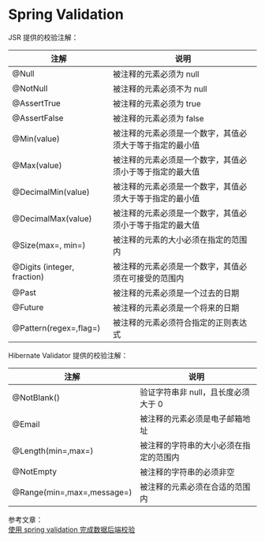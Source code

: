 # Spring Validation

JSR 提供的校验注解：

| 注解                        | 说明                                                     |
| --------------------------- | -------------------------------------------------------- |
| @Null                       | 被注释的元素必须为 null                                  |
| @NotNull                    | 被注释的元素必须不为 null                                |
| @AssertTrue                 | 被注释的元素必须为 true                                  |
| @AssertFalse                | 被注释的元素必须为 false                                 |
| @Min(value)                 | 被注释的元素必须是一个数字，其值必须大于等于指定的最小值 |
| @Max(value)                 | 被注释的元素必须是一个数字，其值必须小于等于指定的最大值 |
| @DecimalMin(value)          | 被注释的元素必须是一个数字，其值必须大于等于指定的最小值 |
| @DecimalMax(value)          | 被注释的元素必须是一个数字，其值必须小于等于指定的最大值 |
| @Size(max=, min=)           | 被注释的元素的大小必须在指定的范围内                     |
| @Digits (integer, fraction) | 被注释的元素必须是一个数字，其值必须在可接受的范围内     |
| @Past                       | 被注释的元素必须是一个过去的日期                         |
| @Future                     | 被注释的元素必须是一个将来的日期                         |
| @Pattern(regex=,flag=)      | 被注释的元素必须符合指定的正则表达式                     |

Hibernate Validator 提供的校验注解：

| 注解                       | 说明                                   |
| -------------------------- | -------------------------------------- |
| @NotBlank()                | 验证字符串非 null，且长度必须大于 0    |
| @Email                     | 被注释的元素必须是电子邮箱地址         |
| @Length(min=,max=)         | 被注释的字符串的大小必须在指定的范围内 |
| @NotEmpty                  | 被注释的字符串的必须非空               |
| @Range(min=,max=,message=) | 被注释的元素必须在合适的范围内         |

参考文章：  
[使用 spring validation 完成数据后端校验](https://www.cnkirito.moe/spring-validation/)
